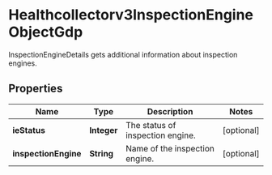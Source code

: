 

# Healthcollectorv3InspectionEngineObjectGdp

InspectionEngineDetails gets additional information about inspection engines.

## Properties

| Name | Type | Description | Notes |
|------------ | ------------- | ------------- | -------------|
|**ieStatus** | **Integer** | The status of inspection engine. |  [optional] |
|**inspectionEngine** | **String** | Name of the inspection engine. |  [optional] |




